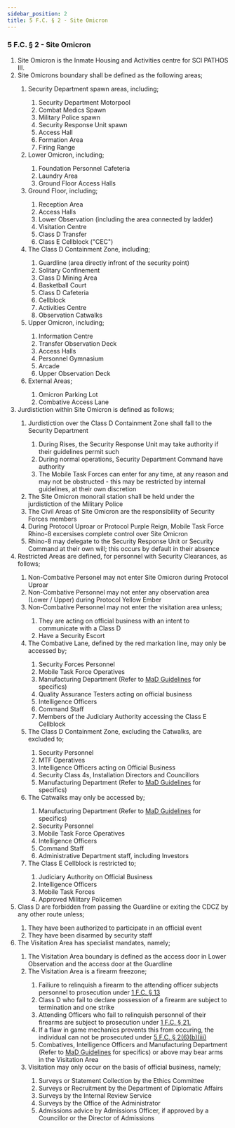 ```yaml
---
sidebar_position: 2
title: 5 F.C. § 2 - Site Omicron
---
```


<h3 id="FC5.2">5 F.C. § 2 - Site Omicron</h3>
<ol type="1">
	<li>Site Omicron is the Inmate Housing and Activities centre for SCI PATHOS III.</li>
	<li>Site Omicrons boundary shall be defined as the following areas;</li>
	<ol style={{'list-style' : 'lower-alpha'}}>
		<li>Security Department spawn areas, including;</li>
		<ol style={{'list-style' : 'lower-roman'}}>
			<li>Security Department Motorpool</li>
			<li>Combat Medics Spawn</li>
			<li>Military Police spawn</li>
			<li>Security Response Unit spawn</li>
			<li>Access Hall</li>
			<li>Formation Area</li>
			<li>Firing Range</li>
		</ol>
		<li>Lower Omicron, including;</li>
		<ol style={{'list-style' : 'lower-roman'}}>
			<li>Foundation Personnel Cafeteria</li>
			<li>Laundry Area</li>
			<li>Ground Floor Access Halls</li>
		</ol>
		<li>Ground Floor, including;</li>
		<ol style={{'list-style' : 'lower-roman'}}>
			<li>Reception Area</li>
			<li>Access Halls</li>
			<li>Lower Observation (including the area connected by ladder)</li>
			<li>Visitation Centre</li>
			<li>Class D Transfer</li>
			<li>Class E Cellblock ("CEC")</li>
		</ol>
		<li>The Class D Containment Zone,  including;</li>
		<ol style={{'list-style' : 'lower-roman'}}>
			<li>Guardline (area directly infront of the security point)</li>
			<li>Solitary Confinement</li>
			<li>Class D Mining Area</li>
			<li>Basketball Court</li>
			<li>Class D Cafeteria</li>
			<li>Cellblock</li>
			<li>Activities Centre</li>
			<li>Observation Catwalks</li>
		</ol>
		<li>Upper Omicron, including;</li>
		<ol style={{'list-style' : 'lower-roman'}}>
			<li>Information Centre</li>
			<li>Transfer Observation Deck</li>
			<li>Access Halls</li>
			<li>Personnel Gymnasium</li>
			<li>Arcade</li>
			<li>Upper Observation Deck</li>
		</ol>
		<li>External Areas;</li>
		<ol style={{'list-style' : 'lower-roman'}}>
			<li>Omicron Parking Lot</li>
			<li>Combative Access Lane</li>
		</ol>
	</ol>
	<li>Jurdistiction within Site Omicron is defined as follows;</li>
	<ol style={{'list-style' : 'lower-alpha'}}>
		<li>Jurdistiction over the Class D Containment Zone shall fall to the Security Department</li>
		<ol style={{'list-style' : 'lower-roman'}}>
			<li>During Rises, the Security Response Unit may take authority if their guidelines permit such</li>
			<li>During normal operations, Security Department Command have authority</li>
			<li>The Mobile Task Forces can enter for any time, at any reason and may not be obstructed - this may be restricted by internal guidelines, at their own discretion</li>
		</ol>
		<li>The Site Omicron monorail station shall be held under the jurdistiction of the Military Police</li>
		<li>The Civil Areas of Site Omicron are the responsibility of Security Forces members</li>
		<li>During Protocol Uproar or Protocol Purple Reign, Mobile Task Force Rhino-8 excersises complete control over Site Omicron</li>
		<li>Rhino-8 may delegate to the Security Response Unit or Security Command at their own will; this occurs by default in their absence</li>
	</ol>
	<li>Restricted Areas are defined, for personnel with Security Clearances, as follows;</li>
	<ol style={{'list-style' : 'lower-alpha'}}>
		<li>Non-Combative Personel may not enter Site Omicron during Protocol Uproar</li>
		<li>Non-Combative Personnel may not enter any observation area (Lower / Upper) during Protocol Yellow Ember</li>
		<li>Non-Combative Personnel may not enter the visitation area unless;</li>
		<ol style={{'list-style' : 'lower-roman'}}>
			<li>They are acting on official business with an intent to communicate with a Class D</li>
			<li>Have a Security Escort</li>
		</ol>
		<li>The Combative Lane, defined by the red markation line, may only be accessed by;</li>
		<ol style={{'list-style' : 'lower-roman'}}>
			<li>Security Forces Personnel</li>
			<li>Mobile Task Force Operatives</li>
			<li>Manufacturing Department (Refer to <a href="https://legislation.scpfofficial.com/departments/manufacturing_department/priveleges">MaD Guidelines</a> for specifics)</li>
			<li>Quality Assurance Testers acting on official business</li>
			<li>Intelligence Officers</li>
			<li>Command Staff</li>
			<li>Members of the Judiciary Authority accessing the Class E Cellblock </li>
		</ol>
		<li>The Class D Containment Zone, excluding the Catwalks, are excluded to;</li>
		<ol style={{'list-style' : 'lower-roman'}}>
			<li>Security Personnel</li>
			<li>MTF Operatives</li>
			<li>Intelligence Officers acting on Official Business</li>
			<li>Security Class 4s, Installation Directors and Councillors</li>
			<li>Manufacturing Department (Refer to <a href="https://legislation.scpfofficial.com/departments/manufacturing_department/priveleges">MaD Guidelines</a> for specifics)</li>
		</ol>
		<li>The Catwalks may only be accessed by;</li>
		<ol style={{'list-style' : 'lower-roman'}}>
			<li>Manufacturing Department (Refer to <a href="https://legislation.scpfofficial.com/departments/manufacturing_department/priveleges">MaD Guidelines</a> for specifics)</li>
			<li>Security Personnel</li>
			<li>Mobile Task Force Operatives</li>
			<li>Intelligence Officers</li>
			<li>Command Staff</li>
			<li>Administrative Department staff, including Investors</li>
		</ol>
		<li>The Class E Cellblock is restricted to;</li>
		<ol style={{'list-style' : 'lower-roman'}}>
			<li>Judiciary Authority on Official Business</li>
			<li>Intelligence Officers</li>
			<li>Mobile Task Forces</li>
			<li>Approved Military Policemen </li>
		</ol>
	</ol>
	<li>Class D are forbidden from passing the Guardline or exiting the CDCZ by any other route unless;</li>
	<ol style={{'list-style' : 'lower-alpha'}}>
		<li>They have been authorized to participate in an official event</li>
		<li>They have been disarmed by security staff</li>
	</ol>
	<li>The Visitation Area has specialist mandates, namely;</li>
	<ol style={{'list-style' : 'lower-alpha'}}>
		<li>The Visitation Area boundary is defined as the access door in Lower Observation and the access door at the Guardline</li>
		<li>The Visitation Area is a firearm freezone;</li>
		<ol style={{'list-style' : 'lower-roman'}}>
			<li>Failiure to relinquish a firearm to the attending officer subjects personnel to prosecution under <a href="https://legislation.scpfofficial.com/foundation_code/penal_code/criminal_articles/article_thirteen">1 F.C. § 13</a></li>
			<li>Class D who fail to declare possession of a firearm are subject to termination and one strike</li>
			<li>Attending Officers who fail to relinquish personnel of their firearms are subject to prosecution under <a href="https://legislation.scpfofficial.com/foundation_code/penal_code/criminal_articles/article_twentyone">1 F.C. § 21.</a></li>
			<li>If a flaw in game mechanics prevents this from occuring, the individual can not be prosecuted under <a href="https://legislation.scpfofficial.com/foundation_code/ordinances/area_ordinance/site_omicron">5 F.C. § 2(6)(b)(iii)</a></li>
			<li>Combatives, Intelligence Officers and Manufacturing Department (Refer to <a href="https://legislation.scpfofficial.com/departments/manufacturing_department/priveleges">MaD Guidelines</a> for specifics) or above may bear arms in the Visitation Area</li>
		</ol>
		<li>Visitation may only occur on the basis of official business, namely;</li>
		<ol style={{'list-style' : 'lower-roman'}}>
			<li>Surveys or Statement Collection by the Ethics Committee</li>
			<li>Surveys or Recruitment by the Department of Diplomatic Affairs</li>
			<li>Surveys by the Internal Review Service</li>
			<li>Surveys by the Office of the Administrator</li>
			<li>Admissions advice by Admissions Officer, if approved by a Councillor or the Director of Admissions</li>
		</ol>
	</ol>
</ol>